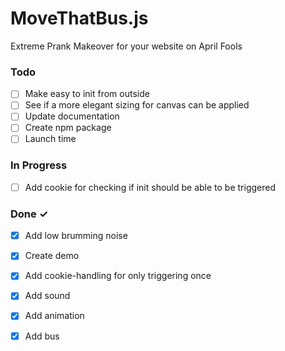 # MoveThatBus.js

Extreme Prank Makeover for your website on April Fools

### Todo

- [ ] Make easy to init from outside  
- [ ] See if a more elegant sizing for canvas can be applied  
- [ ] Update documentation  
- [ ] Create npm package  
- [ ] Launch time  

### In Progress

- [ ] Add cookie for checking if init should be able to be triggered  

### Done ✓

- [x] Add low brumming noise  
- [x] Create demo  
- [x] Add cookie-handling for only triggering once  
- [x] Add sound  
- [x] Add animation  
- [x] Add bus  

